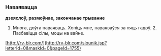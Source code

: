 ### Наваявацца
**дзеяслоў, размоўнае, закончанае трыванне**

1. Многа, доўга паваяваць. Хопіць мне, наваяваўся за пяць гадоў. 2. Пазбавіцца сілы, моцы на вайне.

<a rel="author">[http://rv-blr.com/](http://rv-blr.com/slounik.jsp?letterId=0&maskId=0&pageId=1755)</a>
